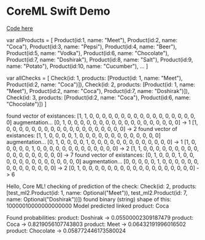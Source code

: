 # CoreML Swift Demo

<a href = test_ml2/AppDelegate.swift> Code here </a>

var allProducts = [
    Product(id:1,   name: "Meet"),
    Product(id:2,   name: "Coca"),
    Product(id:3,   name: "Pepsi"),
    Product(id:4,   name: "Beer"),
    Product(id:5,   name: "Vodka"),
    Product(id:6,   name: "Chocolate"),
    Product(id:7,   name: "Doshirak"),
    Product(id:8,   name: "Salt"),
    Product(id:9,   name: "Potato"),
    Product(id:10,  name: "Cucumber"), 
 ...
] 

var allChecks = [
    Check(id: 1, products: [Product(id: 1, name: "Meet"), Product(id:2, name: "Coca")]),
    Check(id: 2, products: [Product(id: 1, name: "Meet"), Product(id:2, name: "Coca"), Product(id:7, name: "Doshirak")]),
    Check(id: 3, products: [Product(id:2, name: "Coca"), Product(id:6, name: "Chocolate")])
]


found vector of existances:
[1, 1, 0, 0, 0, 0, 0, 0, 0, 0, 0, 0, 0, 0, 0, 0, 0, 0, 0, 0] 
augmentation...
[0, 1, 0, 0, 0, 0, 0, 0, 0, 0, 0, 0, 0, 0, 0, 0, 0, 0, 0, 0] -> 1
[1, 0, 0, 0, 0, 0, 0, 0, 0, 0, 0, 0, 0, 0, 0, 0, 0, 0, 0, 0] -> 2
found vector of existances:
[1, 1, 0, 0, 0, 0, 1, 0, 0, 0, 0, 0, 0, 0, 0, 0, 0, 0, 0, 0]
augmentation...
[0, 1, 0, 0, 0, 0, 1, 0, 0, 0, 0, 0, 0, 0, 0, 0, 0, 0, 0, 0] -> 1
[1, 0, 0, 0, 0, 0, 1, 0, 0, 0, 0, 0, 0, 0, 0, 0, 0, 0, 0, 0] -> 2
[1, 1, 0, 0, 0, 0, 0, 0, 0, 0, 0, 0, 0, 0, 0, 0, 0, 0, 0, 0] -> 7
found vector of existances:
[0, 1, 0, 0, 0, 1, 0, 0, 0, 0, 0, 0, 0, 0, 0, 0, 0, 0, 0, 0]
augmentation...
[0, 0, 0, 0, 0, 1, 0, 0, 0, 0, 0, 0, 0, 0, 0, 0, 0, 0, 0, 0] -> 2
[0, 1, 0, 0, 0, 0, 0, 0, 0, 0, 0, 0, 0, 0, 0, 0, 0, 0, 0, 0] -> 6


Hello, Core ML!
checking of prediction of the check:
Check(id: 2, products: [test_ml2.Product(id: 1, name: Optional("Meet")), test_ml2.Product(id: 7, name: Optional("Doshirak"))])
found binary (string) shape of this:
10000010000000000000
Model predicted linked product:  Coca

Found probabilities: 
product:  Doshirak  ->  0.05500002309187479
product:  Coca  ->  0.8219056107743803
product:  Meet  ->  0.06432191996016502
product:  Chocolate  ->  0.058772446173580024
